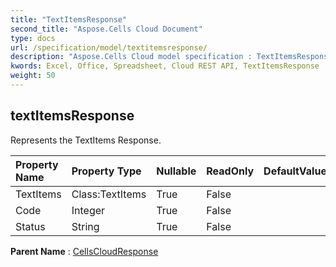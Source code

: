 ```yaml
---
title: "TextItemsResponse"
second_title: "Aspose.Cells Cloud Document"
type: docs
url: /specification/model/textitemsresponse/
description: "Aspose.Cells Cloud model specification : TextItemsResponse. Effortlessly handle Excel and other spreadsheet documents with features like opening, generating, editing, splitting, merging, comparing, and converting."
kwords: Excel, Office, Spreadsheet, Cloud REST API, TextItemsResponse
weight: 50
---
```


## **textItemsResponse**

Represents the TextItems Response. 

| Property Name | Property Type | Nullable |  ReadOnly | DefaultValue | Description | 
| :- | :- | :- |:- |  :- | :- |
| TextItems | Class:TextItems | True |  False |  |  |  
| Code | Integer | True |  False |  |  |  
| Status | String | True |  False |  |  |  

**Parent Name** : [CellsCloudResponse](/specification/model/cellscloudresponse)

